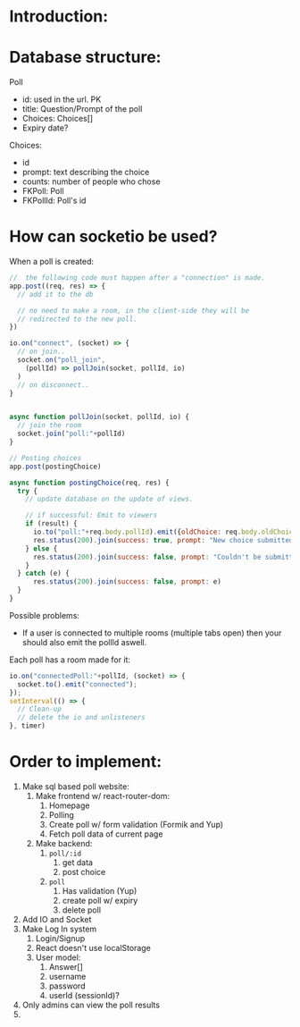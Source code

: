 # Introduction:


# Database structure:

Poll
- id: used in the url. PK
- title: Question/Prompt of the poll
- Choices: Choices[]
- Expiry date?


Choices: 
- id
- prompt: text describing the choice
- counts: number of people who chose 
- FKPoll: Poll 
- FKPollId: Poll's id



# How can socketio be used?
When a poll is created:
```js
//  the following code must happen after a "connection" is made.
app.post((req, res) => {
  // add it to the db

  // no need to make a room, in the client-side they will be
  // redirected to the new poll.
})

io.on("connect", (socket) => {
  // on join..
  socket.on("poll_join", 
    (pollId) => pollJoin(socket, pollId, io)
  )
  // on disconnect..
}


async function pollJoin(socket, pollId, io) {
  // join the room
  socket.join("poll:"+pollId)
}

// Posting choices
app.post(postingChoice)

async function postingChoice(req, res) {
  try {
    // update database on the update of views.

    // if successful: Emit to viewers
    if (result) {
      io.to("poll:"+req.body.pollId).emit({oldChoice: req.body.oldChoice, choice: req.body.choice})
      res.status(200).join(success: true, prompt: "New choice submitted!")
    } else {
      res.status(200).join(success: false, prompt: "Couldn't be submitted to the database!")
    }
  } catch (e) {
      res.status(200).join(success: false, prompt: e)
  }
}
```

Possible problems: 
- If a user is connected to multiple rooms (multiple tabs open) then your should also emit the pollId aswell.



Each poll has a room made for it:
```js
io.on("connectedPoll:"+pollId, (socket) => {
  socket.to().emit("connected");
});
setInterval(() => {
  // Clean-up
  // delete the io and unlisteners
}, timer)

```


# Order to implement:
1. Make sql based poll website: 
   1. Make frontend w/ react-router-dom: 
      1. Homepage
      2. Polling
      3. Create poll w/ form validation (Formik and Yup)
      4. Fetch poll data of current page
   2. Make backend:
      1. `poll/:id`
         1. get data
         2. post choice
      2. `poll`
         1. Has validation (Yup)
         2. create poll w/ expiry
         3. delete poll
2. Add IO and Socket
3. Make Log In system
   1. Login/Signup
   2. React doesn't use localStorage
   3. User model:
      1. Answer[]
      2. username
      3. password
      4. userId   (sessionId)?
4. Only admins can view the poll results
5. 